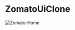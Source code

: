 # ZomatoUiClone

![Zomato-Home](https://user-images.githubusercontent.com/42762022/90179598-4b523600-ddcb-11ea-8356-0313a1721d37.png)
